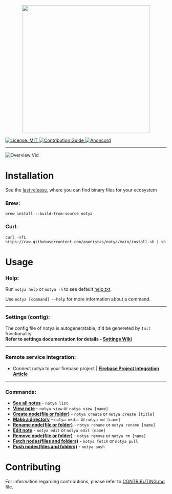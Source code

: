 <p align="center">
<img src="https://user-images.githubusercontent.com/59066341/136813272-a90861f4-1e6c-4a83-9a3b-18e01b99de34.png" width="400px">
</p>

 <a href="https://github.com/anonistas/notya/blob/main/LICENSE">
  <img src="https://img.shields.io/badge/License-Apache-red.svg" alt="License: MIT"/>
 </a>
 <a href="https://github.com/anonistas/notya/blob/main/CONTRIBUTING.md">
  <img src="https://img.shields.io/badge/Contributing-welcome-yellow.svg" alt="Contribution Guide"/>
 </a>
 <a href="https://discord.gg/CtStkzrHV3">
   <img src="https://img.shields.io/discord/914899238415130714?color=blue&label=Anon Community&logo=discord" alt="Anoncord" />
 </a>   

---

<img src="https://user-images.githubusercontent.com/59066341/162023376-061e09fd-f76e-47e2-99ab-735372746309.gif" alt="Overview Vid">


# Installation
See the [last release](https://github.com/anonistas/notya/releases/latest), where you can find binary files for your ecosystem

### Brew:
```
brew install --build-from-source notya
```

### Curl:
```
curl -sfL https://raw.githubusercontent.com/anonistas/notya/main/install.sh | sh
```

# Usage 

### Help:
Run `notya help` or `notya -h` to see default [help.txt](https://github.com/anonistas/notya/wiki/help.txt). <br>
 
Use `notya [command] --help` for more information about a command.

---

### Settings (config):
The config file of notya is autogeneratable, it'd be genereted by `Init` functionality. <br>
**Refer to settings documentation for details - [Settings Wiki](https://github.com/anonistas/notya/wiki/Settings)**

---

### Remote service integration:
- Connect notya to your firebase project | **[Firebase Project Integration Article](https://github.com/anonistas/notya/wiki/Connect-notya-to-Your-Firebase-Project)**

---

### Commands:
- **[See all notes](https://github.com/anonistas/notya/wiki/List)** - `notya list`
- **[View note](https://github.com/anonistas/notya/wiki/View)** - `notya view` or `notya view [name]`
- **[Create node(file or folder)](https://github.com/anonistas/notya/wiki/Create)** - `notya create` or `notya create [title]`
- **[Make a directory](https://github.com/anonistas/notya/wiki/Mkdir)** - `notya mkdir` or `notya md [name]`
- **[Rename node(file or folder)](https://github.com/anonistas/notya/wiki/Rename)** - `notya rename` or `notya rename [name]`
- **[Edit note](https://github.com/anonistas/notya/wiki/Edit)** - `notya edit` or `notya edit [name]`
- **[Remove node(file or folder)](https://github.com/anonistas/notya/wiki/Remove)** - `notya remove` or `notya rm [name]`
- **[Fetch nodes(files and folders)](https://github.com/anonistas/notya/wiki/Fetch)** - `notya fetch` or `notya pull`
- **[Push nodes(files and folders)](https://github.com/anonistas/notya/wiki/Push)** - `notya push`

# Contributing
For information regarding contributions, please refer to [CONTRIBUTING.md](https://github.com/anonistas/notya/blob/develop/CONTRIBUTING.md) file.
